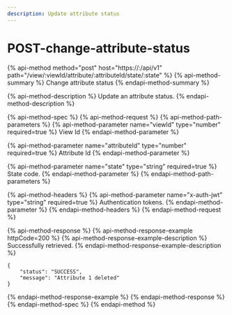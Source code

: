 ```yaml
---
description: Update attribute status
---
```


# POST-change-attribute-status

{% api-method method="post" host="https://<host>:<port>/api/v1" path="/view/:viewId/attribute/:attributeId/state/:state" %}
{% api-method-summary %}
Change attribute status
{% endapi-method-summary %}

{% api-method-description %}
Update an attribute status.
{% endapi-method-description %}

{% api-method-spec %}
{% api-method-request %}
{% api-method-path-parameters %}
{% api-method-parameter name="viewId" type="number" required=true %}
View Id
{% endapi-method-parameter %}

{% api-method-parameter name="attributeId" type="number" required=true %}
Attribute Id
{% endapi-method-parameter %}

{% api-method-parameter name="state" type="string" required=true %}
State code.
{% endapi-method-parameter %}
{% endapi-method-path-parameters %}

{% api-method-headers %}
{% api-method-parameter name="x-auth-jwt" type="string" required=true %}
Authentication tokens.
{% endapi-method-parameter %}
{% endapi-method-headers %}
{% endapi-method-request %}

{% api-method-response %}
{% api-method-response-example httpCode=200 %}
{% api-method-response-example-description %}
Successfully retrieved.
{% endapi-method-response-example-description %}

```
{
    "status": "SUCCESS",
    "message": "Attribute 1 deleted"
}
```
{% endapi-method-response-example %}
{% endapi-method-response %}
{% endapi-method-spec %}
{% endapi-method %}



